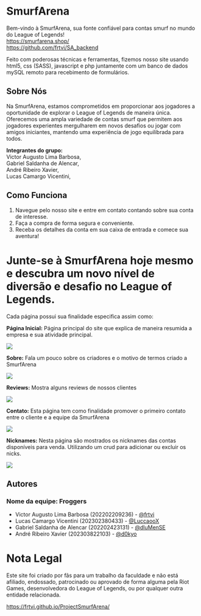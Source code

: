 # SmurfArena

Bem-vindo à SmurfArena, sua fonte confiável para contas smurf no mundo do League of Legends!<br>
https://smurfarena.shop/<br>https://github.com/frtvi/SA_backend<br>

Feito com poderosas técnicas e ferramentas, fizemos nosso site usando html5, css (SASS), javascript e php juntamente com um banco de dados mySQL remoto para recebimento de formulários.

## Sobre Nós

Na SmurfArena, estamos comprometidos em proporcionar aos jogadores a oportunidade de explorar o League of Legends de maneira única. Oferecemos uma ampla variedade de contas smurf que permitem aos jogadores experientes mergulharem em novos desafios ou jogar com amigos iniciantes, mantendo uma experiência de jogo equilibrada para todos.<br>
<p><strong>Integrantes do grupo:</strong>
<br/>
Victor Augusto Lima Barbosa,
<br/>
Gabriel Saldanha de Alencar,
<br/>
André Ribeiro Xavier,
<br/>
Lucas Camargo Vicentini,
<br/>


## Como Funciona

1. Navegue pelo nosso site e entre em contato contando sobre sua conta de interesse.
2. Faça a compra de forma segura e conveniente.
3. Receba os detalhes da conta em sua caixa de entrada e comece sua aventura!

# Junte-se à SmurfArena hoje mesmo e descubra um novo nível de diversão e desafio no League of Legends.
<p>Cada página possui sua finalidade especifica assim como:</p>
<p><strong>Página Inicial:</strong> Página principal do site que explica de maneira resumida a empresa e sua atividade principal.</p>
<img src="LINK DA IMAGEM"/>

<p><strong>Sobre:</strong> Fala um pouco sobre os criadores e o motivo de termos criado a SmurfArena</p>
<img src="LINK DA IMAGEM"/>

<p><strong>Reviews:</strong> Mostra alguns reviews de nossos clientes</p>
<img src="LINK DA IMAGEM"/>

<p><strong>Contato:</strong> Esta página tem como finalidade promover o primeiro contato entre o cliente e a equipe da SmurfArena</p>
<img src="LINK DA IMAGEM"/>

<p><strong>Nicknames:</strong> Nesta página são mostrados os nicknames das contas disponíveis para venda. Utilizando um crud para adicionar ou excluir os nicks.</p>
<img src="LINK DA IMAGEM"/>

## Autores
### Nome da equipe: Froggers

- Victor Augusto Lima Barbosa (202202209236) - [@frtvi](https://www.github.com/frtvi)
- Lucas Camargo Vicentini (202302380433) - [@LuccaooX](https://www.github.com/LuccaooX)
- Gabriel Saldanha de Alencar (202202423131) - [@dluMenSE](https://github.com/dluMenSE)
- André Ribeiro Xavier (202303822103) - [@d0kyo](https://github.com/d0kyo)

# Nota Legal
Este site foi criado por fãs para um trabalho da faculdade e não está afiliado, endossado, patrocinado ou aprovado de forma alguma pela Riot Games, desenvolvedora do League of Legends, ou por qualquer outra entidade relacionada.

https://frtvi.github.io/ProjectSmurfArena/
